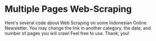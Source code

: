 # Multiple Pages Web-Scraping
Here's several code about Web Scraping on some Indonesian Online Newsletter.
You may change the link in another category, the date, and number of pages you will crawl
Feel free to use.
Thank, you!
